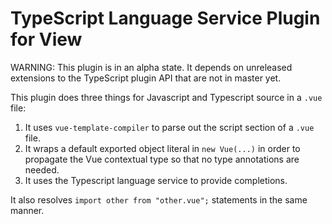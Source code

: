 # TypeScript Language Service Plugin for View

WARNING: This plugin is in an alpha state. It depends on unreleased extensions to the TypeScript plugin API that are not in master yet.

This plugin does three things for Javascript and Typescript source in a `.vue` file:

1. It uses `vue-template-compiler` to parse out the script section of a `.vue` file.
2. It wraps a default exported object literal in `new Vue(...)` in order to propagate the Vue contextual type so that no type annotations are needed.
3. It uses the Typescript language service to provide completions.

It also resolves `import other from "other.vue";` statements in the same manner.
